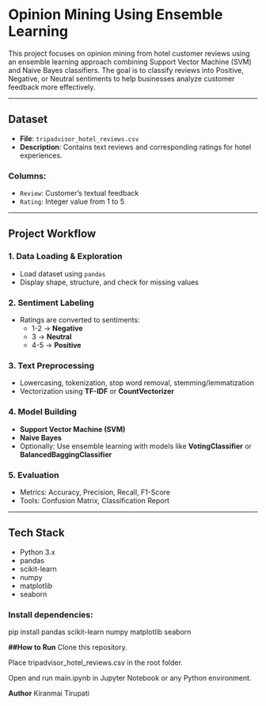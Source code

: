 # Opinion Mining Using Ensemble Learning

This project focuses on opinion mining from hotel customer reviews using an ensemble learning approach combining Support Vector Machine (SVM) and Naive Bayes classifiers. The goal is to classify reviews into Positive, Negative, or Neutral sentiments to help businesses analyze customer feedback more effectively.

---

## Dataset

- **File**: `tripadvisor_hotel_reviews.csv`
- **Description**: Contains text reviews and corresponding ratings for hotel experiences.

### Columns:
- `Review`: Customer’s textual feedback
- `Rating`: Integer value from 1 to 5

---

##  Project Workflow

### 1. Data Loading & Exploration
- Load dataset using `pandas`
- Display shape, structure, and check for missing values

### 2. Sentiment Labeling
- Ratings are converted to sentiments:
  - 1-2 → **Negative**
  - 3 → **Neutral**
  - 4-5 → **Positive**

### 3. Text Preprocessing
- Lowercasing, tokenization, stop word removal, stemming/lemmatization
- Vectorization using **TF-IDF** or **CountVectorizer**

### 4. Model Building
- **Support Vector Machine (SVM)**
- **Naive Bayes**
- Optionally: Use ensemble learning with models like **VotingClassifier** or **BalancedBaggingClassifier**

### 5. Evaluation
- Metrics: Accuracy, Precision, Recall, F1-Score
- Tools: Confusion Matrix, Classification Report

---

## Tech Stack

- Python 3.x
- pandas
- scikit-learn
- numpy
- matplotlib
- seaborn

### Install dependencies:
pip install pandas scikit-learn numpy matplotlib seaborn

**##How to Run**
Clone this repository.

Place tripadvisor_hotel_reviews.csv in the root folder.

Open and run main.ipynb in Jupyter Notebook or any Python environment.

**Author**
Kiranmai Tirupati